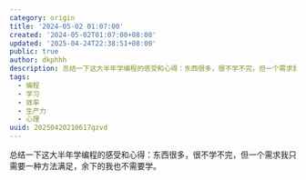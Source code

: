 ```yaml
---
category: origin
title: '2024-05-02 01:07:00'
created: '2024-05-02T01:07:00+08:00'
updated: '2025-04-24T22:38:51+08:00'
public: true
author: dkphhh
description: 总结一下这大半年学编程的感受和心得：东西很多，很不学不完，但一个需求我只需要一种方法满足，余下的我也不需要学……
tags:
  - 编程
  - 学习
  - 效率
  - 生产力
  - 心理
uuid: 20250420210617qzvd
---
```


总结一下这大半年学编程的感受和心得：东西很多，很不学不完，但一个需求我只需要一种方法满足，余下的我也不需要学。
